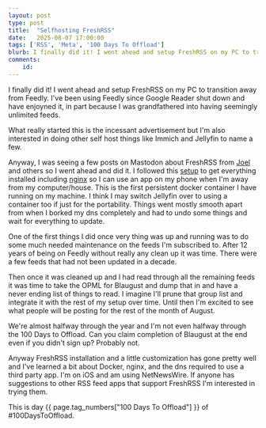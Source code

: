 ```yaml
---
layout: post
type: post
title:  "Selfhosting FreshRSS"
date:   2025-08-07 17:00:00
tags: ['RSS', 'Meta', '100 Days To Offload']
blurb: I finally did it! I went ahead and setup FreshRSS on my PC to transition away from Feedly.
comments:
    id: 
---
```


I finally did it! I went ahead and setup FreshRSS on my PC to transition away from Feedly. I've been using Feedly since Google Reader shut down and have enjoyned it, in part because I was grandfathered into having seemingly unlimited feeds.

What really started this is the incessant advertisement but I'm also interested in doing other self host things like Immich and Jellyfin to name a few.

Anyway, I was seeing a few posts on Mastodon about FreshRSS from [Joel] and others so I went ahead and did it. I followed this [setup] to get everything installed including [nginx] so I can use an app on my phone when I'm away from my computer/house. This is the first persistent docker container I have running on my machine. I think I may switch Jellyfin over to using a container too if just for the portability. Things went mostly smooth apart from when I borked my dns completely and had to undo some things and wait for everything to update.

One of the first things I did once very thing was up and running was to do some much needed maintenance on the feeds I'm subscribed to. After 12 years of being on Feedly without really any clean up it was time. There were a few feeds that had not been updated in a decade.

Then once it was cleaned up and I had read through all the remaining feeds it was time to take the OPML for Blaugust and dump that in and have a never ending list of things to read. I imagine I'll prune that group list and integrate it with the rest of my setup over time. Until then I'm excited to see what people will be posting for the rest of the month of August.

We're almost halfway through the year and I'm not even halfway through the 100 Days to Offload. Can you claim completion of Blaugust at the end even if you didn't sign up? Probably not.

Anyway FreshRSS installation and a little customization has gone pretty well and I've learned a bit about Docker, nginx, and the dns required to use a third party app. I'm on iOS and am using NetNewsWire. If anyone has suggestions to other RSS feed apps that support FreshRSS I'm interested in trying them.


This is day {{ page.tag_numbers["100 Days To Offload"] }}  of #100DaysToOffload.

[Joel]: https://hachyderm.io/@joel@fosstodon.org
[setup]: https://www.selfhostedninja.com/freshrss-your-self-hosting-setup-and-management-guide/
[nginx]: https://nginx.org